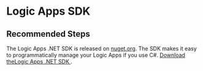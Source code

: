 <properties
	pageTitle="Enterprise Integration Pack"
	description="Enterprise Integration Pack"
	service=""
	resource=""
	authors="genlin"
	ms.author="mquian"
	displayOrder=""
	selfHelpType="generic"
	supportTopicIds="32588760"
	resourceTags=""
	productPesIds="15791"
	cloudEnvironments="public"
	articleId="f7517214-4003-48f3-9ce4-3f84fb92275e"
/>

# Logic Apps SDK

## **Recommended Steps**

The Logic Apps .NET SDK is released on [nuget.org](https://www.nuget.org/). The SDK makes it easy to programmatically manage your Logic Apps if you use C#. [Download theLogic Apps .NET SDK ](https://www.nuget.org/packages/Microsoft.Azure.Management.Logic/).
